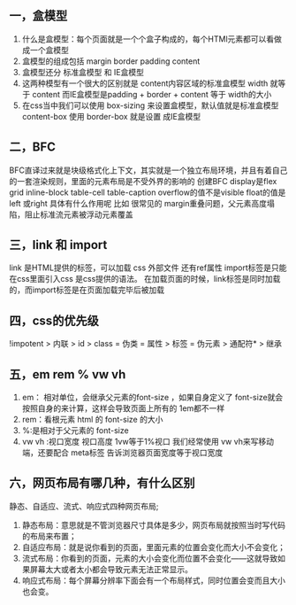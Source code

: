 <script setup lang="ts">
  import GlobalHeader from '../components/GlobalHeader.vue';
</script>

<global-header />

## 一，盒模型
1. 什么是盒模型：每个页面就是一个个盒子构成的，每个HTMl元素都可以看做成一个盒模型
2. 盒模型的组成包括 margin border padding content 
3. 盒模型还分 标准盒模型 和 IE盒模型 
4. 这两种模型有一个很大的区别就是 content内容区域的标准盒模型 width  就等于 content  而IE盒模型是padding + border + content 等于 width的大小
5. 在css当中我们可以使用 box-sizing 来设置盒模型，默认值就是标准盒模型content-box 使用 border-box 就是设置 成IE盒模型

## 二，BFC
BFC直译过来就是块级格式化上下文，其实就是一个独立布局环境，并且有着自己的一套渲染规则，里面的元素布局是不受外界的影响的
创建BFC display是flex grid inline-block table-cell table-caption overflow的值不是visible float的值是left 或right
具体有什么作用呢 比如 很常见的 margin重叠问题，父元素高度塌陷，阻止标准流元素被浮动元素覆盖

## 三，link 和 import
link 是HTML提供的标签，可以加载 css 外部文件 还有ref属性 import标签是只能在css里面引入css 是css提供的语法。
在加载页面的时候，link标签是同时加载的，而import标签是在页面加载完毕后被加载

## 四，css的优先级
!impotent > 内联 > id > class = 伪类 = 属性 > 标签 = 伪元素 > 通配符* > 继承

## 五，em rem % vw vh
1. em： 相对单位，会继承父元素的font-size ，如果自身定义了 font-size就会按照自身的来计算，这样会导致页面上所有的 1em都不一样
2. rem：看根元素 html  的 font-size 的大小 
3. %:是相对于父元素的 font-size 
4. vw vh :视口宽度 视口高度 1vw等于1%视口 我们经常使用 vw vh来写移动端，还要配合 meta标签 告诉浏览器页面宽度等于视口宽度

## 六，网页布局有哪几种，有什么区别
静态、自适应、流式、响应式四种网页布局;
1. 静态布局：意思就是不管浏览器尺寸具体是多少，网页布局就按照当时写代码的布局来布置；
2. 自适应布局：就是说你看到的页面，里面元素的位置会变化而大小不会变化；
3. 流式布局：你看到的页面，元素的大小会变化而位置不会变化——这就导致如果屏幕太大或者太小都会导致元素无法正常显示。
4. 响应式布局：每个屏幕分辨率下面会有一个布局样式，同时位置会变而且大小也会变。